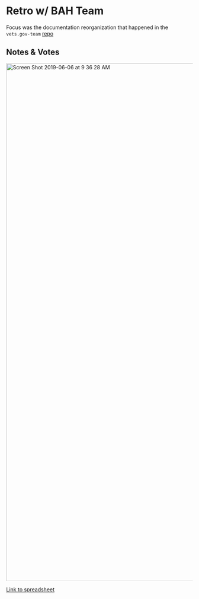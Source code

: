 # Retro w/ BAH Team
Focus was the documentation reorganization that happened in the `vets.gov-team` [repo](https://github.com/department-of-veterans-affairs/vets.gov-team)

## Notes & Votes
<img width="1398" alt="Screen Shot 2019-06-06 at 9 36 28 AM" src="https://user-images.githubusercontent.com/7230519/59037782-f5394880-883f-11e9-945a-74fa5c2d75f9.png">

[Link to spreadsheet](https://docs.google.com/spreadsheets/d/1Lx5YFWo4GMTp1bqmi2zq3_pEjGoYuTDzWguFSETIb24/edit#gid=0)

